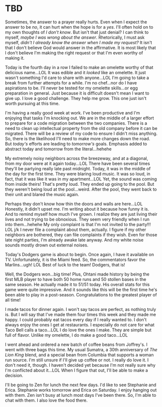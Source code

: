 # TBD

Sometimes, the answer to a prayer really hurts. Even when I expect the answer to be *no*, it can hurt when the hope is for a *yes*. I'll often hold on to my own thoughts of *I don't know*. But isn't that just denial? I can think to myself, *maybe I was wrong about the answer*. Rhetorically, I must ask myself, *didn't I already know the answer when I made my request?* It isn't that I don't believe God would answer in the affirmative. It is most likely that I don't believe I'm making the right request or that I'm even worthy of making it.

Today is the fourth day in a row I failed to make an omelette worthy of that delicious name...LOL It was edible and it *looked* like an omelette. It just wasn't something I'd care to share with anyone...LOL I'm going to take a break from further attempts for a while. I'm no chef...nor do I have aspirations to be. I'll never be tested for my omelette skills...or egg preparation in general. Just because it is difficult doesn't mean I want to give up. I love a good challenge. They help me grow. This one just isn't worth pursuing at this time.

I'm having a really good week at work. I've been productive and I'm enjoying that tasks I'm knocking out. We are in the middle of a larger effort to prepare for a code migration between the two companies. There is a need to clean up intellectual property from the old company before it can be migrated. There will be a review of my code to ensure I didn't miss anything. So, there is the likelihood I'll need to make more changes down the road. But *today's* efforts are leading to *tomorrow's* goals. Emphasis added to abstract today and tomorrow from the literal...hehehe

My extremely noisy neighbors across the breezeway, and at a diagonal, from my door were at it again today...LOL There have been several times they'll be partying really late past midnight. Today, it was in the middle of the day for the first time. They were blaring loud music. It was so loud, in fact, that it was like it was in my apartment...LOL Yet, the sound was coming from inside theirs! That's pretty loud. They ended up going to the pool. But they weren't being loud at the pool...weird. After the pool, they went back to their unit and blared the music again.

Perhaps they don't know how thin the doors and walls are here...LOL Honestly, it didn't upset me. I'm writing about it because how funny it is. And to remind myself how much I've grown. I realize they are just living their lives and not trying to be obnoxious. They seem very friendly when I run into them...hehehe My only complaint is that I'm not invited to the party!!! LOL j/k I never file a complaint about them, actually. I figure if my other neighbors are bothered, they can file complaints if they wish. Even for those late night parties, I'm already awake late anyway. And my white noise sounds mostly drown out external noises.

Today's Dodgers game is about to begin. Once again, I have it available on TV. Unfortunately, it is the Miami feed. So, the commentators favor the Marlins...ugh! LOL Best of luck to the team! Dodgers, that is!

Well, the Dodgers won...big time! Plus, Ohtani made history by being the first MLB player to have both 50 home runs and 50 stollen bases in the same season. He actually made it to 51/51 today. His overall stats for this game were quite impressive. And it sounds like this will be the first time he's been able to play in a post-season. Congratulations to the greatest player of all time!

I made tacos for dinner again. I won't say tacos are perfect, as nothing truly is. But I will say that I've made them four times this week and they made me happy. I could probably eat tacos every day if I really wanted to. I don't always enjoy the ones I get at restaurants. I especially do not care for what Taco Bell calls a taco...LOL I do love the ones I make. They are simple but full of flavor. Unlike my omelette, I do make a good taco...LOL

I went ahead and ordered a new batch of coffee beans from Joffrey's. I went with three bags this time. My usual Sumatra, a 30th anniversary of *The Lion King* blend, and a special bean from Columbia that supports a woman run source. I'm still unsure if I'll give up coffee or not. I really do love it. I don't need it, though. I haven't decided yet because I'm not really sure why I'm conflicted about it...LOL When I figure that out, I'll be able to make a decision.

I'll be going to Zen for lunch the next few days. I'd like to see Stephanie and Erica. Stephanie works tomorrow and Erica on Saturday. I enjoy hanging out with them. Zen isn't busy at lunch most days I've been there. So, I'm able to chat with them. I also love the food there.

